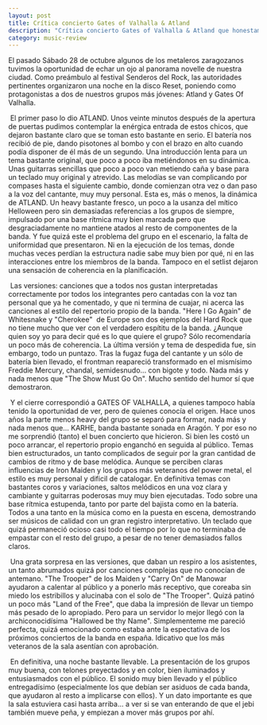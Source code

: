 ```yaml
---
layout: post
title: Crítica concierto Gates of Valhalla & Atland
description: "Crítica concierto Gates of Valhalla & Atland que honestamente no recuerdo dónde fue publicado. Desde luego Google ya no lo tiene en sus índices."
category: music-review
---
```


El pasado Sábado 28 de octubre algunos de los metaleros zaragozanos tuvimos la oportunidad de echar un ojo al panorama novelle de nuestra ciudad. Como preámbulo al festival Senderos del Rock, las autoridades pertinentes organizaron una noche en la disco Reset, poniendo como protagonistas a dos de nuestros grupos más jóvenes: Atland y Gates Of Valhalla.

 El primer paso lo dio ATLAND. Unos veinte minutos después de la apertura de puertas pudimos contemplar la enérgica entrada de estos chicos, que dejaron bastante claro que se toman esto bastante en serio. El batería nos recibió de pie, dando pisotones al bombo y con el brazo en alto cuando podía disponer de él más de un segundo. Una introducción lenta para un tema bastante original, que poco a poco iba metiéndonos en su dinámica. Unas guitarras sencillas que poco a poco van metiendo caña y base para un teclado muy original y atrevido. Las melodías se van complicando por compases hasta el siguiente cambio, donde comienzan otra vez o dan paso a la voz del cantante, muy muy personal. Esta es, más o menos, la dinámica de ATLAND. Un heavy bastante fresco, un poco a la usanza del mítico Helloween pero sin demasiadas referencias a los grupos de siempre, impulsado por una base rítmica muy bien marcada pero que desgraciadamente no mantiene atados al resto de componentes de la banda. Y fue quizá este el problema del grupo en el escenario, la falta de uniformidad que presentaron. Ni en la ejecución de los temas, donde muchas veces perdían la estructura nadie sabe muy bien por qué, ni en las interacciones entre los miembros de la banda. Tampoco en el setlist dejaron una sensación de coherencia en la planificación.

 Las versiones: canciones que a todos nos gustan interpretadas correctamente por todos los integrantes pero cantadas con la voz tan personal que ya he comentado, y que ni termina de cuajar, ni acerca las canciones al estilo del repertorio propio de la banda. "Here I Go Again" de Whitesnake y "Cherokee"  de Europe son dos ejemplos del Hard Rock que no tiene mucho que ver con el verdadero espítitu de la banda. ¿Aunque quien soy yo para decir qué es lo que quiere el grupo? Sólo recomendaría un poco más de coherencia. La última versión y tema de despedida fue, sin embargo, todo un puntazo. Tras la fugaz fuga del cantante y un sólo de batería bien llevado, el frontman reapareció transformado en el mismísimo Freddie Mercury, chandal, semidesnudo... con bigote y todo. Nada más y nada menos que "The Show Must Go On". Mucho sentido del humor sí que demostraron.

 Y el cierre correspondió a GATES OF VALHALLA, a quienes tampoco había tenido la oportunidad de ver, pero de quienes conocía el origen. Hace unos años la parte menos heavy del grupo se separó para formar, nada más y nada menos que... KARHE, banda bastante sonada en Aragón. Y por eso no me sorprendió (tanto) el buen concierto que hicieron. Si bien les costó un poco arrancar, el repertorio propio enganchó en seguida al público. Temas bien estructurados, un tanto complicados de seguir por la gran cantidad de cambios de ritmo y de base melódica. Aunque se perciben claras influencias de Iron Maiden y los grupos más veteranos del power metal, el estilo es muy personal y dificil de catalogar. En definitiva temas con bastantes coros y variaciones, saltos melódicos en una voz clara y cambiante y guitarras poderosas muy muy bien ejecutadas. Todo sobre una base rítmica estupenda, tanto por parte del bajista como en la batería. Todos a una tanto en la música como en la puesta en escena, demostrando ser músicos de calidad con un gran registro interpretativo. Un teclado que quizá permaneció ocioso casi todo el tiempo por lo que no terminaba de empastar con el resto del grupo, a pesar de no tener demasiados fallos claros.

 Una grata sorpresa en las versiones, que daban un respiro a los asistentes, un tanto abrumados quizá por canciones complejas que no conocían de antemano. "The Trooper" de los Maiden y "Carry On" de Manowar ayudaron a calentar al público y a ponerlo más receptivo, que coreaba sin miedo los estribillos y alucinaba con el solo de "The Trooper". Quizá patinó un poco más "Land of the Free", que daba la impresión de llevar un tiempo más pesado de lo apropiado. Pero para un servidor lo mejor llegó con la archiconocidísima "Hallowed be thy Name". Simplementeme me pareció perfecta, quizá emocionado como estaba ante la espectativa de los próximos conciertos de la banda en españa. Idicativo que los más veteranos de la sala asentían con aprobación.

 En definitiva, una noche bastante llevable. La presentación de los grupos muy buena, con telones preyectados y en color, bien iluminados y entusiasmados con el público. El sonido muy bien llevado y el público entregadísimo (especialmente los que debían ser asiduos de cada banda, que ayudaron al resto a implicarse con ellos). Y un dato importante es que la sala estuviera casi hasta arriba... a ver si se van enterando de que el jebi también mueve peña, y empiezan a mover más grupos por ahí.
